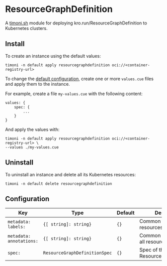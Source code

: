 # ResourceGraphDefinition

A [timoni.sh](http://timoni.sh) module for deploying kro.run/ResourceGraphDefinition to Kubernetes clusters.

## Install

To create an instance using the default values:

```shell
timoni -n default apply resourcegraphdefinition oci://<container-registry-url>
```

To change the [default configuration](#configuration),
create one or more `values.cue` files and apply them to the instance.

For example, create a file `my-values.cue` with the following content:

```cue
values: {
    spec: {
    	...
    }
}
```

And apply the values with:

```shell
timoni -n default apply resourcegraphdefinition oci://<container-registry-url> \
--values ./my-values.cue
```

## Uninstall

To uninstall an instance and delete all its Kubernetes resources:

```shell
timoni -n default delete resourcegraphdefinition
```

## Configuration

| Key                      | Type                  | Default | Description                          |
|--------------------------|-----------------------|---------|--------------------------------------|
| `metadata: labels:`      | `{[ string]: string}` | `{}`    | Common labels for all resources      |
| `metadata: annotations:` | `{[ string]: string}` | `{}`    | Common annotations for all resources |
| `spec:`                  | `ResourceGraphDefinitionSpec`       | `{}`    | Spec of the CRD ResourceGraphDefinition            |
